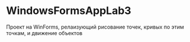 # WindowsFormsAppLab3
Проект на WinForms, релаизующий рисование точек, кривых по этим точкам, и движение объектов
